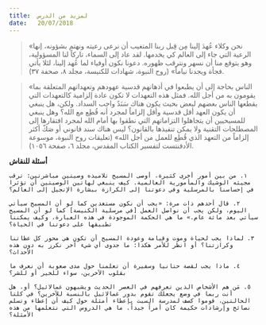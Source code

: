 ```yaml
---
title:  لمزيد من الدرس
date:   20/07/2018
---
```


> <p></p>
> «نحن وكلاء عُهدَ إلينا مِن قِبل ربنا المتغيب أن نرعى رعيته ونهتم بشؤونه، إنها الرعية التي جاء إلى العالم كي يخدمها. لقد عاد إلى السماء، تاركاً لنا المسؤولية، وهو يتوقع منا أن نسهر ونترقب ظهوره. دعونا نكون أوفياء لما عُهد إلينا، لئلا يأتي فجأة ويجدنا نياماً» (روح النبوة، شهادات للكنيسة، مجلد ٨، صحفة ٣٧).

> <p></p>
> «الناس بحاجة إلى أن يطبعوا في أذهانهم قدسية عهودهم وتعهداتهم المتعلقة بما يقومون به من أجل الله. فمثل هذه التعهدات لا تكون عادة إلزامية كالتعهدات التي يقطعها الناس بعضهم لبعض بحيث يكون هناك سَنَدٌ واجب السداد. ولكن، هل ينبغي أن يكون العهد أقل قدسية وأقل إلزاماً لمجرد أنه قُطِع مع الله؟ وهل ينبغي للمسيحيين أن يتجاهلوا التزاماتهم التي نطقوا بها أمام الله لمجرد افتقارها إلى المصطلحات التقنية ولا يمكن تنفيذها بالقانون؟ ليس هناك سند قانوني أو صَكّ أكثر إلزاماً من التعهد الذي قُطِع للعمل من أجل الله» (تعليقات روح النبوة، موسوعة الأدفنتست لتفسير الكتاب المقدس، مجلد ٦، صفحة ١٠٥٦).

**أسئلة للنقاش**

`١. من بين أمور أخرى كثيرة، أوصى المسيح تلاميذه وصيتين مباشرتين: ترقب مجيئه الوشيك والمأمورية العالمية. كيف ينبغي لهاتين الوصيتين أن تؤثرا في إحساسنا بالمرسلية وفي دعوتنا إلى الكرازة ببشارة الإنجيل إلى العالم؟`

`٢. قال أحدهم ذات مرة: «يجب أن نكون مستعدين كما لو أن المسيح سيأتي اليوم، ولكن يجب أن نواصل العمل [في مرسلية الكنيسة] كما لو أن المسيح سيأتي بعد مائة عام.» ما هي الحكمة الموجودة في هذه العبارة، وكيف يمكننا تطبيقها على دعوتنا في الحياة؟`

`٣. لماذا يجب لحياة وموت وقيامة وعودة المسيح أن تكون هي محور كل عظاتنا وكرازتنا؟ أو انظر للأمر هكذا: ما جدوى أي شيء آخر نكرز به دون هذه الأحداث؟`

`٤. ماذا يجب لقصة حنانيا وسفيرة أن تعلمنا حول مدى صعوبة أن نعرف ما بقلوب الآخرين، سواء للخير أو للشر؟`

`٥. مَن هم الأشخاص الذين تعرفهم في العصر الحديث ويشبهون غمالائيل؟ أو، هل أنت ربما في وضع يجعلك تقوم بدور غمالائيل بالنسبة للآخرين؟ في كلتا الحالتين، قوموا كصف لمدرسة السبت بإعطاء أمثلة حول كيف أن إعطاء وتسلم نصائح وإرشادات حكيمة كان أمراً جيداً. ما هي الدروس التي نتعلمها من هذه الأمثلة؟`